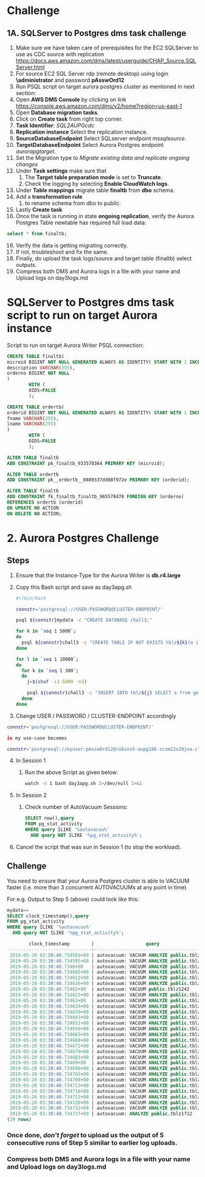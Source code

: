 # Challenge

## 1A. SQLServer to Postgres dms task challenge
1. Make sure we have taken care of prerequisites for the EC2 SQLServer to use as CDC source with replication https://docs.aws.amazon.com/dms/latest/userguide/CHAP_Source.SQLServer.html
2. For source EC2 SQL Server rdp (remote desktop) using login **\administrator** and password **pAsswOrd12**
3. Run PSQL script on target aurora postgres cluster as mentioned in next section:
2. Open **AWS DMS Console** by clicking on link https://console.aws.amazon.com/dms/v2/home?region=us-east-1
3. Open **Database migration tasks**.
4. Click on **Create task** from right top corner.
5. **Task Identifier**: *SQL2AUPGcdc*
6. **Replication instance** Select the replication instance.
7. **SourceDatabaseEndpoint** Select SQLserver endpoint *mssqlsource*.
8. **TargetDatabaseEndpoint** Select Aurora Postgres endpoint *aurorapgtarget*.
9. Set the Migration type to *Migrate existing data and replicate ongoing changes*
10. Under **Task settings** make sure that
    1. The **Target table preparation mode** is set to **Truncate**.
    2. Check the logging by selecting **Enable CloudWatch logs**.
11. Under **Table mappings** migrate table **finaltb** from **dbo** schema.
12. Add a **transformation rule**
    1. to rename schema from dbo to public.
13. Lastly **Create task**
14. Once the task is running in state **ongoing replication**, verify the Aurora Postgres Table newtable has required full load data:
```SQL
select * from finaltb;
```
16. Verify the data is getting migrating correctly.
17. If not, troubleshoot and fix the same.
18. Finally, do upload the task logs/source and target table (finaltb) select outputs.
19. Compress both DMS and Aurora logs in a file with your name and Upload logs on day3logs.md

# SQLServer to Postgres dms task script to run on target Aurora instance
Script to run on target Aurora Writer PSQL connection:

```SQL
CREATE TABLE finaltb(
microid BIGINT NOT NULL GENERATED ALWAYS AS IDENTITY( START WITH 1 INCREMENT BY 1),
description VARCHAR(255),
orderno BIGINT NOT NULL
)
        WITH (
        OIDS=FALSE
        );

CREATE TABLE ordertb(
orderid BIGINT NOT NULL GENERATED ALWAYS AS IDENTITY( START WITH 1 INCREMENT BY 1),
fname VARCHAR(255),
lname VARCHAR(255)
)
        WITH (
        OIDS=FALSE
        );

ALTER TABLE finaltb
ADD CONSTRAINT pk_finaltb_933578364 PRIMARY KEY (microid);

ALTER TABLE ordertb
ADD CONSTRAINT pk__ordertb__0809337dd08f972e PRIMARY KEY (orderid);

ALTER TABLE finaltb
ADD CONSTRAINT fk_finaltb_finaltb_965578478 FOREIGN KEY (orderno)
REFERENCES ordertb (orderid)
ON UPDATE NO ACTION
ON DELETE NO ACTION;
```

# 2. Aurora Postgres Challenge

## Steps

1. Ensure that the Instance-Type for the Aurora Writer is **db.r4.large**
2. Copy this Bash script and save as day3apg.sh

    ```bash
    #!/bin/bash

    connstr='postgresql://USER:PASSWORD@CLUSTER-ENDPOINT/'

    psql ${connstr}mydata -c "CREATE DATABASE chall3;"

    for k in `seq 1 5000`;
    do
      psql ${connstr}chall3 -c "CREATE TABLE IF NOT EXISTS tblz${k}(a integer);" >/dev/null &
    done

    for l in `seq 1 10000`;
    do
      for k in `seq 1 300`;
      do
        j=$(shuf -i1-5000 -n1)

        psql ${connstr}chall3 -c "INSERT INTO tblz${j} SELECT a from generate_series(1,100) as q(a); DELETE FROM tblz${j};" &
      done
    done
    ```

3. Change USER / PASSWORD / CLUSTER-ENDPOINT accordingly

  ```bash
  connstr='postgresql://USER:PASSWORD@CLUSTER-ENDPOINT/'

  in my use-case becomes

  connstr='postgresql://myuser:pAsswOrd12@robins5-aupg106-zcxm22x29joa.cluster-c0jv787kmw8j.us-east-1.rds.amazonaws.com/'
  ```

4. In Session 1
   1. Run the above Script as given below:

      ```bash
      watch -n 1 bash day3apg.sh 2>/dev/null 2>&1
      ```

5. In Session 2
   1. Check number of AutoVacuum Sessions:

      ```SQL
      SELECT now(),query
      FROM pg_stat_activity
      WHERE query ILIKE '%autovacuu%'
        AND query NOT ILIKE '%pg_stat_activity%';

      ```

6. Cancel the script that was sun in Session 1 (to stop the workload).

## Challenge
You need to ensure that your Aurora Postgres cluster is able to VACUUM faster (i.e. more than 3 concurrent AUTOVACUUMs at any point in time)

For e.g. Output to Step 5 (above) could look like this:

```SQL
mydata=>
SELECT clock_timestamp(),query
FROM pg_stat_activity
WHERE query ILIKE '%autovacuu%'
  AND query NOT ILIKE '%pg_stat_activity%';

        clock_timestamp        |                   query
-------------------------------+--------------------------------------------
 2019-05-20 03:30:40.734583+00 | autovacuum: VACUUM ANALYZE public.tblz1763
 2019-05-20 03:30:40.734595+00 | autovacuum: VACUUM ANALYZE public.tblz1252
 2019-05-20 03:30:40.7346+00   | autovacuum: VACUUM ANALYZE public.tblz2229
 2019-05-20 03:30:40.734605+00 | autovacuum: VACUUM ANALYZE public.tblz1351
 2019-05-20 03:30:40.734612+00 | autovacuum: VACUUM ANALYZE public.tblz2244
 2019-05-20 03:30:40.734616+00 | autovacuum: VACUUM ANALYZE public.tblz2106
 2019-05-20 03:30:40.73462+00  | autovacuum: VACUUM public.tblz1242
 2019-05-20 03:30:40.734625+00 | autovacuum: VACUUM ANALYZE public.tblz1286
 2019-05-20 03:30:40.73463+00  | autovacuum: VACUUM ANALYZE public.tblz1421
 2019-05-20 03:30:40.734634+00 | autovacuum: VACUUM ANALYZE public.tblz1174
 2019-05-20 03:30:40.734639+00 | autovacuum: VACUUM ANALYZE public.tblz2245
 2019-05-20 03:30:40.734643+00 | autovacuum: VACUUM ANALYZE public.tblz2263
 2019-05-20 03:30:40.734651+00 | autovacuum: VACUUM ANALYZE public.tblz2240
 2019-05-20 03:30:40.734656+00 | autovacuum: VACUUM ANALYZE public.tblz1757
 2019-05-20 03:30:40.734663+00 | autovacuum: VACUUM ANALYZE public.tblz1492
 2019-05-20 03:30:40.734668+00 | autovacuum: VACUUM ANALYZE public.tblz2193
 2019-05-20 03:30:40.734672+00 | autovacuum: VACUUM ANALYZE public.tblz2240
 2019-05-20 03:30:40.734679+00 | autovacuum: VACUUM ANALYZE public.tblz2222
 2019-05-20 03:30:40.734683+00 | autovacuum: VACUUM ANALYZE public.tblz1660
 2019-05-20 03:30:40.73469+00  | autovacuum: VACUUM ANALYZE public.tblz2278
 2019-05-20 03:30:40.734698+00 | autovacuum: VACUUM ANALYZE public.tblz2267
 2019-05-20 03:30:40.734703+00 | autovacuum: VACUUM ANALYZE public.tblz1148
 2019-05-20 03:30:40.734708+00 | autovacuum: VACUUM ANALYZE public.tblz2237
 2019-05-20 03:30:40.734713+00 | autovacuum: VACUUM ANALYZE public.tblz2843
 2019-05-20 03:30:40.734718+00 | autovacuum: VACUUM ANALYZE public.tblz4731
 2019-05-20 03:30:40.734723+00 | autovacuum: VACUUM ANALYZE public.tblz2559
 2019-05-20 03:30:40.734728+00 | autovacuum: VACUUM ANALYZE public.tblz2269
 2019-05-20 03:30:40.734732+00 | autovacuum: VACUUM ANALYZE public.tblz2587
 2019-05-20 03:30:40.734737+00 | autovacuum: ANALYZE public.tblz1712
(29 rows)

```

### Once done, *don't forget* to upload us the output of 5 consecutive runs of Step 5 similar to earlier log uploads.
### Compress both DMS and Aurora logs in a file with your name and Upload logs on day3logs.md
